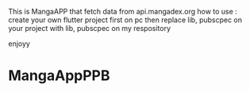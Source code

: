 This is MangaAPP that fetch data from api.mangadex.org
how to use : 
create your own flutter project first on pc
then replace lib, pubscpec on your project with lib, pubscpec on my respository

enjoyy


# MangaAppPPB
